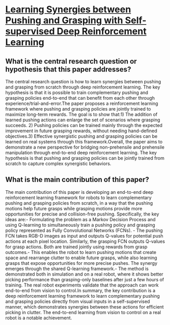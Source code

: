 # [Learning Synergies between Pushing and Grasping with Self-supervised   Deep Reinforcement Learning](https://arxiv.org/abs/1803.09956)

## What is the central research question or hypothesis that this paper addresses?

The central research question is how to learn synergies between pushing and grasping from scratch through deep reinforcement learning. The key hypothesis is that it is possible to train complementary pushing and grasping policies end-to-end that can benefit from each other through experience/trial-and-error.The paper proposes a reinforcement learning framework where pushing and grasping policies are jointly trained to maximize long-term rewards. The goal is to show that:1) The addition of learned pushing actions can enlarge the set of scenarios where grasping succeeds. 2) Pushing policies can be trained mainly through the expected improvement in future grasping rewards, without needing hand-defined objectives.3) Effective synergistic pushing and grasping policies can be learned on real systems through this framework.Overall, the paper aims to demonstrate a new perspective for bridging non-prehensile and prehensile manipulation through end-to-end deep reinforcement learning. The key hypothesis is that pushing and grasping policies can be jointly trained from scratch to capture complex synergistic behaviors.


## What is the main contribution of this paper?

The main contribution of this paper is developing an end-to-end deep reinforcement learning framework for robots to learn complementary pushing and grasping policies from scratch, in a way that the pushing motions help future grasps while grasping motions provide more opportunities for precise and collision-free pushing. Specifically, the key ideas are:- Formulating the problem as a Markov Decision Process and using Q-learning to simultaneously train a pushing policy and grasping policy represented as Fully Convolutional Networks (FCNs). - The pushing FCN takes RGB-D images as input and outputs Q-values for potential push actions at each pixel location. Similarly, the grasping FCN outputs Q-values for grasp actions. Both are trained jointly using rewards from grasp outcomes.- This enables the robot to learn pushing motions that create space and rearrange clutter to enable future grasps, while also learning grasps that expose opportunities for more precise pushes. The synergy emerges through the shared Q-learning framework.- The method is demonstrated both in simulation and on a real robot, where it shows better picking performance than grasping-only baselines after just a few hours of training. The real robot experiments validate that the approach can work end-to-end from vision to control.In summary, the key contribution is a deep reinforcement learning framework to learn complementary pushing and grasping policies directly from visual inputs in a self-supervised manner, which demonstrates synergies between these actions for efficient picking in clutter. The end-to-end learning from vision to control on a real robot is a notable achievement.
